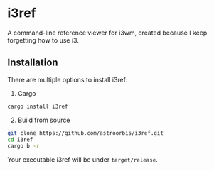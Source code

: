 # i3ref

A command-line reference viewer for i3wm, created because I keep forgetting how to use i3.


## Installation

There are multiple options to install i3ref:

1. Cargo
```bash
cargo install i3ref
```

2. Build from source
```bash
git clone https://github.com/astroorbis/i3ref.git
cd i3ref
cargo b -r
```
Your executable i3ref will be under `target/release`.
